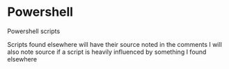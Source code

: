 # Powershell
Powershell scripts

Scripts found elsewhere will have their source noted in the comments
I will also note source if a script is heavily influenced by something I found elsewhere

